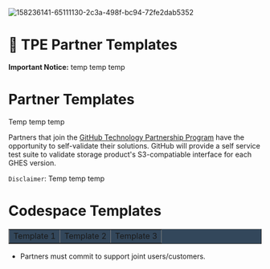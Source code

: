 ![158236141-65111130-2c3a-498f-bc94-72fe2dab5352](https://user-images.githubusercontent.com/54083068/158707540-7e08b789-475d-4a3f-800a-c0197412cf53.png)

# 🚨 TPE Partner Templates

**Important Notice:** temp temp temp 

# Partner Templates
Temp temp temp

Partners that join the [GitHub Technology Partnership Program](https://partner.github.com/technology-partners) have the opportunity to self-validate their solutions.
GitHub will provide a self service test suite to validate storage product's S3-compatiable interface for each GHES version.

`Disclaimer`: Temp temp temp 


# Codespace Templates 

<table border="1" style="background-color:#33475b">
  <tr> 
    <td>Template 1</td>
    <td>Template 2</td>
    <td>Template 3</td>
  </tr>

</table>


- Partners must commit to support joint users/customers.
